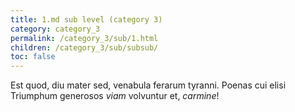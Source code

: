 ```yaml
---
title: 1.md sub level (category 3)
category: category_3
permalink: /category_3/sub/1.html
children: /category_3/sub/subsub/
toc: false
---
```


Est quod, diu mater sed, venabula ferarum tyranni. Poenas cui elisi Triumphum
generosos *viam* volvuntur et, *carmine*!
